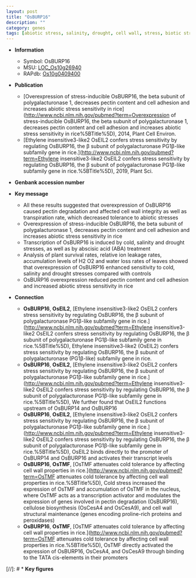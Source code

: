 ```yaml
---
layout: post
title: "OsBURP16"
description: ""
category: genes
tags: [abiotic stress, salinity, drought, cell wall, stress, biotic stress]
---
```


* **Information**  
    + Symbol: OsBURP16  
    + MSU: [LOC_Os10g26940](http://rice.uga.edu/cgi-bin/ORF_infopage.cgi?orf=LOC_Os10g26940)  
    + RAPdb: [Os10g0409400](http://rapdb.dna.affrc.go.jp/viewer/gbrowse_details/irgsp1?name=Os10g0409400)  

* **Publication**  
    + [Overexpression of stress-inducible OsBURP16, the beta subunit of polygalacturonase 1, decreases pectin content and cell adhesion and increases abiotic stress sensitivity in rice](http://www.ncbi.nlm.nih.gov/pubmed?term=Overexpression of stress-inducible OsBURP16, the beta subunit of polygalacturonase 1, decreases pectin content and cell adhesion and increases abiotic stress sensitivity in rice%5BTitle%5D), 2014, Plant Cell Environ.
    + [Ethylene insensitive3-like2 OsEIL2 confers stress sensitivity by regulating OsBURP16, the β subunit of polygalacturonase PG1β-like subfamily gene in rice.](http://www.ncbi.nlm.nih.gov/pubmed?term=Ethylene insensitive3-like2 OsEIL2 confers stress sensitivity by regulating OsBURP16, the β subunit of polygalacturonase PG1β-like subfamily gene in rice.%5BTitle%5D), 2019, Plant Sci.

* **Genbank accession number**  

* **Key message**  
    + All these results suggested that overexpression of OsBURP16 caused pectin degradation and affected cell wall integrity as well as transpiration rate, which decreased tolerance to abiotic stresses
    + Overexpression of stress-inducible OsBURP16, the beta subunit of polygalacturonase 1, decreases pectin content and cell adhesion and increases abiotic stress sensitivity in rice
    + Transcription of OsBURP16 is induced by cold, salinity and drought stresses, as well as by abscisic acid (ABA) treatment
    + Analysis of plant survival rates, relative ion leakage rates, accumulation levels of H2 O2 and water loss rates of leaves showed that overexpression of OsBURP16 enhanced sensitivity to cold, salinity and drought stresses compared with controls
    + OsBURP16 overexpression reduced pectin content and cell adhesion and increased abiotic stress sensitivity in rice

* **Connection**  
    + __OsBURP16__, __OsEIL2__, [Ethylene insensitive3-like2 OsEIL2 confers stress sensitivity by regulating OsBURP16, the β subunit of polygalacturonase PG1β-like subfamily gene in rice.](http://www.ncbi.nlm.nih.gov/pubmed?term=Ethylene insensitive3-like2 OsEIL2 confers stress sensitivity by regulating OsBURP16, the β subunit of polygalacturonase PG1β-like subfamily gene in rice.%5BTitle%5D), Ethylene insensitive3-like2 (OsEIL2) confers stress sensitivity by regulating OsBURP16, the β subunit of polygalacturonase (PG1β-like) subfamily gene in rice.
    + __OsBURP16__, __OsEIL2__, [Ethylene insensitive3-like2 OsEIL2 confers stress sensitivity by regulating OsBURP16, the β subunit of polygalacturonase PG1β-like subfamily gene in rice.](http://www.ncbi.nlm.nih.gov/pubmed?term=Ethylene insensitive3-like2 OsEIL2 confers stress sensitivity by regulating OsBURP16, the β subunit of polygalacturonase PG1β-like subfamily gene in rice.%5BTitle%5D),  We further found that OsEIL2 functions upstream of OsBURP14 and OsBURP16
    + __OsBURP16__, __OsEIL2__, [Ethylene insensitive3-like2 OsEIL2 confers stress sensitivity by regulating OsBURP16, the β subunit of polygalacturonase PG1β-like subfamily gene in rice.](http://www.ncbi.nlm.nih.gov/pubmed?term=Ethylene insensitive3-like2 OsEIL2 confers stress sensitivity by regulating OsBURP16, the β subunit of polygalacturonase PG1β-like subfamily gene in rice.%5BTitle%5D),  OsEIL2 binds directly to the promoter of OsBURP14 and OsBURP16 and activates their transcript levels
    + __OsBURP16__, __OsTMF__, [OsTMF attenuates cold tolerance by affecting cell wall properties in rice.](http://www.ncbi.nlm.nih.gov/pubmed?term=OsTMF attenuates cold tolerance by affecting cell wall properties in rice.%5BTitle%5D),  Cold stress increased the expression of OsTMF and accumulation of OsTMF in the nucleus, where OsTMF acts as a transcription activator and modulates the expression of genes involved in pectin degradation (OsBURP16), cellulose biosynthesis (OsCesA4 and OsCesA9), and cell wall structural maintenance (genes encoding proline-rich proteins and peroxidases)
    + __OsBURP16__, __OsTMF__, [OsTMF attenuates cold tolerance by affecting cell wall properties in rice.](http://www.ncbi.nlm.nih.gov/pubmed?term=OsTMF attenuates cold tolerance by affecting cell wall properties in rice.%5BTitle%5D),  OsTMF directly activated the expression of OsBURP16, OsCesA4, and OsCesA9 through binding to the TATA cis-elements in their promoters

[//]: # * **Key figures**  


